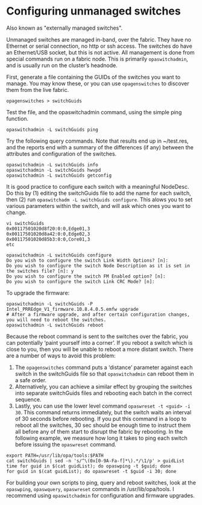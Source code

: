 # Configuring unmanaged switches
Also known as "externally managed switches".


Unmanaged switches are managed in-band, over the fabric. They have no Ethernet or serial connection, no http or ssh access. The switches do have an
Ethernet/USB socket, but this is not active. All management is done from special commands run on a fabric node. This is primarily ```opaswitchadmin```,
and is usually run on the cluster’s headnode.

First, generate a file containing the GUIDs of the switches you want to manage. You may know these, or you can use ```opagenswitches``` to discover them
from the live fabric.

```
opagenswitches > switchGuids
```

Test the file, and the opaswitchadmin command, using the simple ping function.
```
opaswitchadmin -L switchGuids ping
```
Try the following query commands. Note that results end up in ~/test.res, and the reports end with a summary of the differences (if any) between
the attributes and configuration of the switches.
```
opaswitchadmin -L switchGuids info
opaswitchadmin -L switchGuids hwvpd
opaswitchadmin -L switchGuids getconfig
```
It is good practice to configure each switch with a meaningful NodeDesc. Do this by (1) editing the switchGuids file to add the name for each switch,
then (2) run ``opaswitchadm -L switchGuids configure``. This alows you to set various parameters within the switch, and will ask which ones you want to change.
```
vi switchGuids
0x00117501020d8f20:0:0,Edge01,3
0x00117501020d8a42:0:0,Edge02,3
0x00117501020d85b3:0:0,Core01,3
etc

opaswitchadmin -L switchGuids configure
Do you wish to configure the switch Link Width Options? [n]:
Do you wish to configure the switch Node Description as it is set in the switches file? [n]: y
Do you wish to configure the switch FM Enabled option? [n]:
Do you wish to configure the switch Link CRC Mode? [n]:

```
To upgrade the firmware:
```
opaswitchadmin -L switchGuids -P Intel_PRREdge_V1_firmware.10.8.4.0.5.emfw upgrade
# After a firmware upgrade, and after certain configuration changes, you will need to reboot the switches.
opaswitchadmin -L switchGuids reboot
```
Because the reboot command is sent to the switches over the fabric, you can potentially ‘paint yourself into a corner’. If you reboot a switch which is close to you,
then you will be unable to reboot a more distant switch. There are a number of ways to avoid this problem:
1.	The ```opagenswitches``` command puts a ‘distance’ parameter against each switch in the switchGuids file so that ```opaswitchadmin``` can reboot them in a safe order.
3.	Alternatively, you can achieve a similar effect by grouping the switches into separate switchGuids files and rebooting each batch in the correct sequence.
4.	Lastly, you can use the lower level command ```opaswreset -t <guid> -i 30```. This command returns immediately, but the switch waits an interval of 30 seconds
  before rebooting. If you put this command in a loop to reboot all the switches, 30 sec should be enough time to instruct them all before any of them start to
  disrupt the fabric by rebooting. In the following example, we measure how long it takes to ping each switch before issuing the ```opaswreset``` command.
```
export PATH=/usr/lib/opa/tools:$PATH
cat switchGuids | sed -n 's/^\(0x[0-9A-Fa-f]*\).*/\1/p' > guidList
time for guid in $(cat guidList); do opaswping -t $guid; done
for guid in $(cat guidList); do opaswreset -t $guid -i 30; done
```
For building your own scripts to ping, query and reboot switches, look at the ```opaswping```, ```opaswquery```, ```opaswreset``` commands in /usr/lib/opa/tools.
I recommend using ```opaswitchadmin``` for configuration and firmware upgrades.
